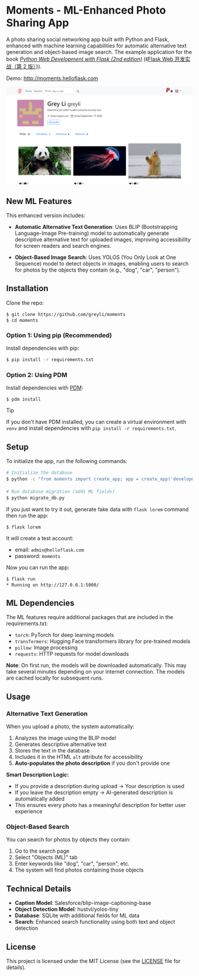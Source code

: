 # Moments - ML-Enhanced Photo Sharing App

A photo sharing social networking app built with Python and Flask, enhanced with machine learning capabilities for automatic alternative text generation and object-based image search. The example application for the book *[Python Web Development with Flask (2nd edition)](https://helloflask.com/en/book/4)* (《[Flask Web 开发实战（第 2 版）](https://helloflask.com/book/4)》).

Demo: http://moments.helloflask.com

![Screenshot](demo.png)

## New ML Features

This enhanced version includes:

- **Automatic Alternative Text Generation**: Uses BLIP (Bootstrapping Language-Image Pre-training) model to automatically generate descriptive alternative text for uploaded images, improving accessibility for screen readers and search engines.

- **Object-Based Image Search**: Uses YOLOS (You Only Look at One Sequence) model to detect objects in images, enabling users to search for photos by the objects they contain (e.g., "dog", "car", "person").

## Installation

Clone the repo:

```
$ git clone https://github.com/greyli/moments
$ cd moments
```

### Option 1: Using pip (Recommended)

Install dependencies with pip:

```bash
$ pip install -r requirements.txt
```

### Option 2: Using PDM

Install dependencies with [PDM](https://pdm.fming.dev):

```
$ pdm install
```

> [!TIP]
> If you don't have PDM installed, you can create a virtual environment with `venv` and install dependencies with `pip install -r requirements.txt`.

## Setup

To initialize the app, run the following commands:

```bash
# Initialize the database
$ python -c "from moments import create_app; app = create_app('development'); app.app_context().push(); from moments.core.extensions import db; db.create_all(); print('Database initialized')"

# Run database migration (adds ML fields)
$ python migrate_db.py
```

If you just want to try it out, generate fake data with `flask lorem` command then run the app:

```
$ flask lorem
```

It will create a test account:

* email: `admin@helloflask.com`
* password: `moments`

Now you can run the app:

```
$ flask run
* Running on http://127.0.0.1:5000/
```

## ML Dependencies

The ML features require additional packages that are included in the requirements.txt:

- `torch`: PyTorch for deep learning models
- `transformers`: Hugging Face transformers library for pre-trained models
- `pillow`: Image processing
- `requests`: HTTP requests for model downloads

**Note**: On first run, the models will be downloaded automatically. This may take several minutes depending on your internet connection. The models are cached locally for subsequent runs.

## Usage

### Alternative Text Generation

When you upload a photo, the system automatically:
1. Analyzes the image using the BLIP model
2. Generates descriptive alternative text
3. Stores the text in the database
4. Includes it in the HTML `alt` attribute for accessibility
5. **Auto-populates the photo description** if you don't provide one

**Smart Description Logic:**
- If you provide a description during upload → Your description is used
- If you leave the description empty → AI-generated description is automatically added
- This ensures every photo has a meaningful description for better user experience

### Object-Based Search

You can search for photos by objects they contain:
1. Go to the search page
2. Select "Objects (ML)" tab
3. Enter keywords like "dog", "car", "person", etc.
4. The system will find photos containing those objects

## Technical Details

- **Caption Model**: Salesforce/blip-image-captioning-base
- **Object Detection Model**: hustvl/yolos-tiny
- **Database**: SQLite with additional fields for ML data
- **Search**: Enhanced search functionality using both text and object detection

## License

This project is licensed under the MIT License (see the
[LICENSE](LICENSE) file for details).
